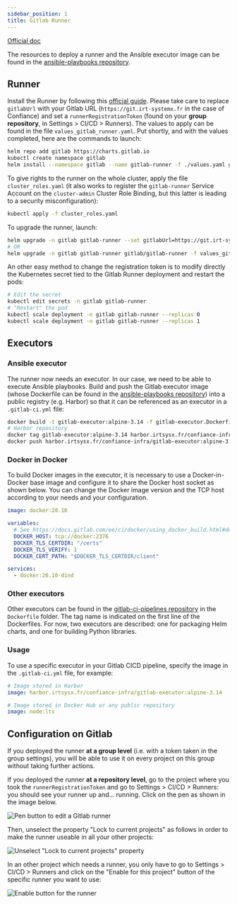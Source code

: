 ```yaml
---
sidebar_position: 1
title: Gitlab Runner
---
```


[Official doc](https://git.irt-systemx.fr/help/user/project/clusters/add_remove_clusters.md)

The resources to deploy a runner and the Ansible executor image can be found in the [ansible-playbooks repository](https://git.irt-systemx.fr/confianceai/ec_1/fa2_infrastructure/ansible-playbooks/).

## Runner

Install the Runner by following this [official guide](https://docs.gitlab.com/runner/install/kubernetes-agent.html). Please take care to replace `gitlabUrl` with your Gitlab URL (`https://git.irt-systemx.fr` in the case of Confiance) and set a `runnerRegistrationToken` (found on your **group repository**, in Settings > CI/CD > Runners). The values to apply can be found in the file `values_gitlab_runner.yaml`. Put shortly, and with the values completed, here are the commands to launch:

```bash
helm repo add gitlab https://charts.gitlab.io
kubectl create namespace gitlab
helm install --namespace gitlab --name gitlab-runner -f ./values.yaml gitlab/gitlab-runner
```

To give rights to the runner on the whole cluster, apply the file `cluster_roles.yaml` (it also works to register the `gitlab-runner` Service Account on the `cluster-admin` Cluster Role Binding, but this latter is leading to a security misconfiguration):

```bash
kubectl apply -f cluster_roles.yaml
```

To upgrade the runner, launch:

```bash
helm upgrade -n gitlab gitlab-runner --set gitlabUrl=https://git.irt-systemx.fr,runnerRegistrationToken=<token> gitlab/gitlab-runner
# OR
helm upgrade -n gitlab gitlab-runner gitlab/gitlab-runner -f values_gitlab_runner.yaml
```

An other easy method to change the registration token is to modify directly the Kubernetes secret tied to the Gitlab Runner deployment and restart the pods:

```bash
# Edit the secret
kubectl edit secrets -n gitlab gitlab-runner
# "Restart" the pod
kubectl scale deployment -n gitlab gitlab-runner --replicas 0
kubectl scale deployment -n gitlab gitlab-runner --replicas 1
```

## Executors

### Ansible executor

The runner now needs an executor. In our case, we need to be able to execute Ansible playbooks. Build and push the Gitlab executor image (whose Dockerfile can be found in the [ansible-playbooks repository](https://git.irt-systemx.fr/confianceai/ec_1/fa2_infrastructure/ansible-playbooks/)) into a public registry (e.g. Harbor) so that it can be referenced as an executor in a `.gitlab-ci.yml` file:

```bash
docker build -t gitlab-executor:alpine-3.14 -f gitlab-executor.Dockerfile .
# Harbor repository
docker tag gitlab-executor:alpine-3.14 harbor.irtsysx.fr/confiance-infra/gitlab-executor:alpine-3.14
docker push harbor.irtsysx.fr/confiance-infra/gitlab-executor:alpine-3.14
```

### Docker in Docker

To build Docker images in the executor, it is necessary to use a Docker-in-Docker base image and configure it to share the Docker host socket as shown below. You can change the Docker image version and the TCP host according to your needs and your configuration.

```yaml
image: docker:20.10

variables:
  # See https://docs.gitlab.com/ee/ci/docker/using_docker_build.html#docker-in-docker-with-tls-enabled-in-kubernetes
  DOCKER_HOST: tcp://docker:2376
  DOCKER_TLS_CERTDIR: "/certs"
  DOCKER_TLS_VERIFY: 1
  DOCKER_CERT_PATH: "$DOCKER_TLS_CERTDIR/client"

services:
  - docker:20.10-dind
```

### Other executors

Other executors can be found in the [gitlab-ci-pipelines repository](https://git.irt-systemx.fr/confianceai/ec_1/fa2_infrastructure/gitlab-ci-pipelines) in the `Dockerfile` folder. The tag name is indicated on the first line of the Dockerfiles. For now, two executors are described: one for packaging Helm charts, and one for building Python libraries.

### Usage

To use a specific executor in your Gitlab CICD pipeline, specify the image in the `.gitlab-ci.yml` file, for example:

```yaml
# Image stored in Harbor
image: harbor.irtsysx.fr/confiance-infra/gitlab-executor:alpine-3.14

# Image stored in Docker Hub or any public repository
image: node:lts
```

## Configuration on Gitlab

If you deployed the runner **at a group level** (i.e. with a token taken in the group settings), you will be able to use it on every project on this group without taking further actions.

If you deployed the runner **at a repository level**, go to the project where you took the `runnerRegistrationToken` and go to Settings > CI/CD > Runners: you should see your runner up and... running. Click on the pen as shown in the image below.

![Pen button to edit a Gitlab runner](/img/cluster/cicd_gitlab_runner.png)

Then, unselect the property "Lock to current projects" as follows in order to make the runner useable in all your other projects:

![Unselect "Lock to current projects" property](/img/cluster/cicd_gitlab_runner_unlock.png)

In an other project which needs a runner, you only have to go to Settings > CI/CD > Runners and click on the "Enable for this project" button of the specific runner you want to use:

![Enable button for the runner](/img/cluster/cicd_gitlab_runner_enable.png)
